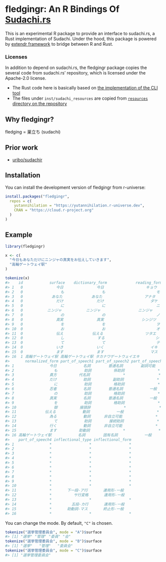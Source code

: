 
<!-- README.md is generated from README.Rmd. Please edit that file -->

# fledgingr: An R Bindings Of [Sudachi.rs](https://github.com/WorksApplications/sudachi.rs)

<!-- badges: start -->
<!-- badges: end -->

This is an experimental R package to provide an interface to sudachi.rs,
a Rust implementation of Sudachi. Under the hood, this package is
powered by [extendr framework](https://extendr.github.io/) to bridge
between R and Rust.

### Licenses

In addition to depend on sudachi.rs, the fledgingr package copies the
several code from sudachi.rs’ repository, which is licensed under the
Apache-2.0 license.

-   The Rust code here is basically based on [the implementation of the
    CLI
    tool](https://github.com/WorksApplications/sudachi.rs/blob/ad1f15818536a379c668ea48fcebaca2278df38e/sudachi-cli/src/main.rs)
-   The files under `inst/sudachi_resources` are copied from
    [`resources` directory on the
    repository](https://github.com/WorksApplications/sudachi.rs/tree/develop/resources)

## Why fledgingr?

fledging = 巣立ち (sudachi)

## Prior work

-   [uribo/sudachir](https://github.com/uribo/sudachir)

## Installation

You can install the development version of fledgingr from r-universe:

``` r
install.packages("fledgingr",
  repos = c(
    yutannihilation = "https://yutannihilation.r-universe.dev",
    CRAN = "https://cloud.r-project.org"
  )
)
```

## Example

``` r
library(fledgingr)

x <- c(
  "今日もあなただけにニンジャの真実をお伝えしていきます",
  "高輪ゲートウェイ駅"
)

tokenize(x)
#>    id            surface    dictionary_form             reading_form
#> 1   0               今日               今日                   キョウ
#> 2   0                 も                 も                       モ
#> 3   0             あなた             あなた                   アナタ
#> 4   0               だけ               だけ                     ダケ
#> 5   0                 に                 に                       ニ
#> 6   0           ニンジャ           ニンジャ                 ニンジャ
#> 7   0                 の                 の                       ノ
#> 8   0               真実               真実                 シンジツ
#> 9   0                 を                 を                       ヲ
#> 10  0                 お                 お                       オ
#> 11  0               伝え             伝える                   ツタエ
#> 12  0                 し               する                       シ
#> 13  0                 て                 て                       テ
#> 14  0               いき               いく                     イキ
#> 15  0               ます               ます                     マス
#> 16  1 高輪ゲートウェイ駅 高輪ゲートウェイ駅 タカナワゲートウェイエキ
#>       normalized_form part_of_speech1 part_of_speech2 part_of_speech3
#> 1                今日            名詞        普通名詞        副詞可能
#> 2                  も            助詞          係助詞               *
#> 3                貴方          代名詞               *               *
#> 4                だけ            助詞          副助詞               *
#> 5                  に            助詞          格助詞               *
#> 6                忍者            名詞        普通名詞            一般
#> 7                  の            助詞          格助詞               *
#> 8                真実            名詞        普通名詞            一般
#> 9                  を            助詞          格助詞               *
#> 10                 御          接頭辞               *               *
#> 11             伝える            動詞            一般               *
#> 12               為る            動詞      非自立可能               *
#> 13                 て            助詞        接続助詞               *
#> 14               行く            動詞      非自立可能               *
#> 15               ます          助動詞               *               *
#> 16 高輪ゲートウェイ駅            名詞        固有名詞            一般
#>    part_of_speech4 inflectional_type inflectional_form
#> 1                *                 *                 *
#> 2                *                 *                 *
#> 3                *                 *                 *
#> 4                *                 *                 *
#> 5                *                 *                 *
#> 6                *                 *                 *
#> 7                *                 *                 *
#> 8                *                 *                 *
#> 9                *                 *                 *
#> 10               *                 *                 *
#> 11               *       下一段-ア行       連用形-一般
#> 12               *          サ行変格       連用形-一般
#> 13               *                 *                 *
#> 14               *         五段-カ行       連用形-一般
#> 15               *       助動詞-マス       終止形-一般
#> 16               *                 *                 *
```

You can change the mode. By default, `"C"` is chosen.

``` r
tokenize("選挙管理委員会", mode = "A")$surface
#> [1] "選挙" "管理" "委員" "会"
tokenize("選挙管理委員会", mode = "B")$surface
#> [1] "選挙"   "管理"   "委員会"
tokenize("選挙管理委員会", mode = "C")$surface
#> [1] "選挙管理委員会"
```

